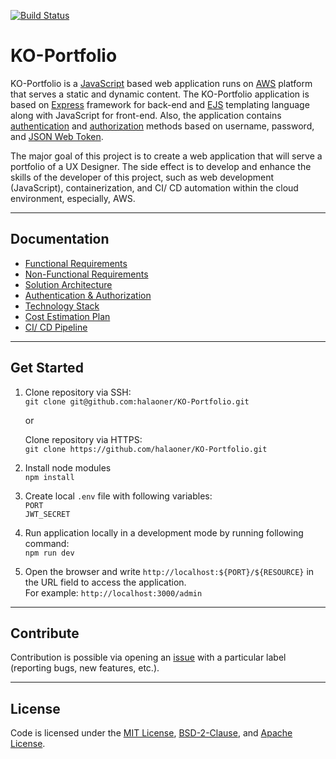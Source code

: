 [![Build Status](https://img.shields.io/endpoint.svg?url=https%3A%2F%2Factions-badge.atrox.dev%2Fhalaoner%2FKO-Portfolio%2Fbadge%3Fref%3Ddev%26token%3D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&style=flat)](https://actions-badge.atrox.dev/halaoner/KO-Portfolio/goto?ref=dev&token=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)

# KO-Portfolio

KO-Portfolio is a [JavaScript](https://www.javascript.com) based web application runs on [AWS](https://aws.amazon.com) platform that serves a static and dynamic content. The KO-Portfolio application is based on [Express](http://expressjs.com) framework for back-end and [EJS](https://ejs.co) templating language along with JavaScript for front-end. Also, the application contains [authentication](https://auth0.com/docs/login/authentication) and [authorization](https://auth0.com/intro-to-iam/what-is-authorization/) methods based on username, password, and [JSON Web Token](https://jwt.io).

The major goal of this project is to create a web application that will serve a portfolio of a UX Designer. The side effect is to develop and enhance the skills of the developer of this project, such as web development (JavaScript), containerization, and CI/ CD automation within the cloud environment, especially, AWS.

_____

## Documentation
- [Functional Requirements](doc/application-requirements/functional-requirements.md)
- [Non-Functional Requirements](doc/application-requirements/non-functional-requirements.md)
- [Solution Architecture](doc/diagrams/solution-architecture/solution-architecture.png)
- [Authentication & Authorization](doc/authentication/authentication.md)
- [Technology Stack](doc/decision-log.md)
- [Cost Estimation Plan](doc/cost-estimation-plan/cost-estimation-plan.md)
- [CI/ CD Pipeline](doc/pipelines/pipelines.md)

_____

## Get Started
1. Clone repository via SSH:\
`git clone git@github.com:halaoner/KO-Portfolio.git`

    or

    Clone repository via HTTPS:\
    `git clone https://github.com/halaoner/KO-Portfolio.git`

1. Install node modules\
`npm install`

1. Create local `.env` file with following variables:\
`PORT`\
`JWT_SECRET`

1. Run application locally in a development mode by running following command:\
`npm run dev`

1. Open the browser and write `http://localhost:${PORT}/${RESOURCE}` in the URL field to access the application.\
For example:
`http://localhost:3000/admin`
_____

## Contribute
Contribution is possible via opening an [issue](https://github.com/halaoner/KO-Portfolio/issues) with a particular label (reporting bugs, new features, etc.).

_____

## License
Code is licensed under the [MIT License](https://opensource.org/licenses/MIT), [BSD-2-Clause](https://opensource.org/licenses/BSD-2-Clause), and [Apache License](https://www.apache.org/licenses/LICENSE-2.0).
